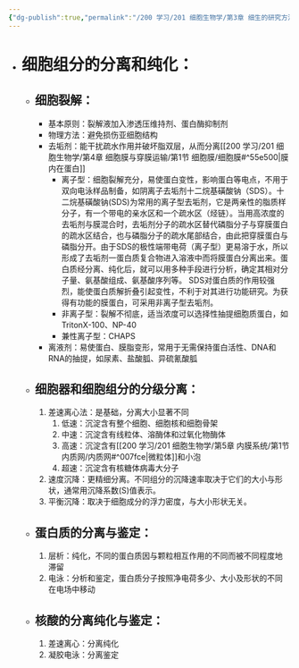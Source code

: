 ```yaml
---
{"dg-publish":true,"permalink":"/200 学习/201 细胞生物学/第3章 细生的研究方法/第3节 细胞组分的分离和纯化/细胞组分的分离和纯化/","title":"细胞组分的分离和纯化","created":"2024-01-08T14:41:33.796+08:00","updated":"2024-01-10T18:51:13.719+08:00"}
---
```


- # 细胞组分的分离和纯化：
	- ## 细胞裂解：
		- 基本原则：裂解液加入渗透压维持剂、蛋白酶抑制剂
		- 物理方法：避免损伤亚细胞结构
		- 去垢剂：能干扰疏水作用并破坏脂双层，从而分离[[200 学习/201 细胞生物学/第4章 细胞膜与穿膜运输/第1节 细胞膜/细胞膜#^55e500\|膜内在蛋白]]
			- 离子型：细胞裂解充分，易使蛋白变性，影响蛋白等电点，不用于双向电泳样品制备，如阴离子去垢剂十二烷基磺酸钠（SDS）。十二烷基磺酸钠(SDS)为常用的离子型去垢剂，它是两亲性的脂质样分子，有一个带电的亲水区和一个疏水区（烃链）。当用高浓度的去垢剂与膜混合时，去垢剂分子的疏水区替代磷脂分子与穿膜蛋白的疏水区结合，也与磷脂分子的疏水尾部结合，由此把穿膜蛋白与磷脂分开。由于SDS的极性端带电荷（离子型）更易溶于水，所以形成了去垢剂一蛋白质复合物进入溶液中而将膜蛋白分离出来。蛋白质经分离、纯化后，就可以用多种手段进行分析，确定其相对分子量、氨基酸组成、氨基酸序列等。 SDS对蛋白质的作用较强烈，能使蛋白质解折叠引起变性，不利于对其进行功能研究。为获得有功能的膜蛋白，可采用非离子型去垢剂。
			- 非离子型：裂解不彻底，适当浓度可以选择性抽提细胞质蛋白，如TritonX-100、NP-40
			- 兼性离子型：CHAPS
		- 离液剂：易使蛋白、膜脂变形，常用于无需保持蛋白活性、DNA和RNA的抽提，如尿素、盐酸胍、异硫氰酸胍
	- ## 细胞器和细胞组分的分级分离：
		1. 差速离心法：是基础，分离大小显著不同
			1. 低速：沉淀含有整个细胞、细胞核和细胞骨架
			2. 中速：沉淀含有线粒体、溶酶体和过氧化物酶体
			3. 高速：沉淀含有[[200 学习/201 细胞生物学/第5章 内膜系统/第1节 内质网/内质网#^007fce\|微粒体]]和小泡
			4. 超速：沉淀含有核糖体病毒大分子
		2. 速度沉降：更精细分离。不同组分的沉降速率取决于它们的大小与形状，通常用沉降系数(S)值表示。
		3. 平衡沉降：取决于细胞成分的浮力密度，与大小形状无关。
	- ## 蛋白质的分离与鉴定：
		1. 层析：纯化，不同的蛋白质因与颗粒相互作用的不同而被不同程度地滞留
		2. 电泳：分析和鉴定，蛋白质分子按照净电荷多少、大小及形状的不同在电场中移动
	- ## 核酸的分离纯化与鉴定：
		1. 差速离心：分离纯化
		2. 凝胶电泳：分离鉴定